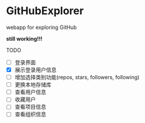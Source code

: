 # GitHubExplorer
webapp for exploring GitHub

**still working!!!**

TODO

- [ ] 登录界面
- [x] 展示登录用户信息
- [ ] 增加选择类别功能(repos, stars, followers, following)
- [ ] 更换本地存储库
- [ ] 查看用户信息
- [ ] 收藏用户
- [ ] 查看项目信息
- [ ] 查看组织信息
